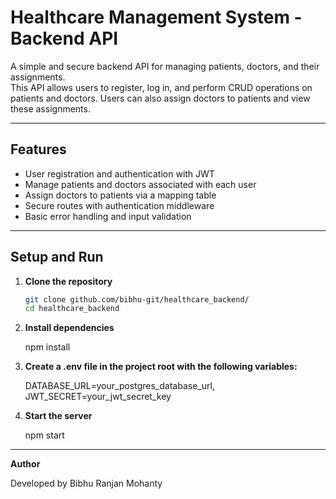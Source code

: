 # Healthcare Management System - Backend API

A simple and secure backend API for managing patients, doctors, and their assignments.  
This API allows users to register, log in, and perform CRUD operations on patients and doctors. Users can also assign doctors to patients and view these assignments.

---

## Features

-  User registration and authentication with JWT  
-  Manage patients and doctors associated with each user  
-  Assign doctors to patients via a mapping table  
-  Secure routes with authentication middleware  
-  Basic error handling and input validation  

---

## Setup and Run

1. **Clone the repository**  
   ```bash
   git clone github.com/bibhu-git/healthcare_backend/
   cd healthcare_backend

2. **Install dependencies**

    npm install

3. **Create a .env file in the project root with the following variables:**

    DATABASE_URL=your_postgres_database_url,
    JWT_SECRET=your_jwt_secret_key


4. **Start the server**

    npm start

---

**Author**

Developed by Bibhu Ranjan Mohanty

